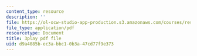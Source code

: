 ```yaml
---
content_type: resource
description: ''
file: https://ol-ocw-studio-app-production.s3.amazonaws.com/courses/res-3-003-learn-to-build-your-own-videogame-with-the-unity-game-engine-and-microsoft-kinect-january-iap-2017/d9a4085bec3abbc10b3a47cd77f9e373_9NChLq-orAk.pdf
file_type: application/pdf
resourcetype: Document
title: 3play pdf file
uid: d9a4085b-ec3a-bbc1-0b3a-47cd77f9e373
---
```


